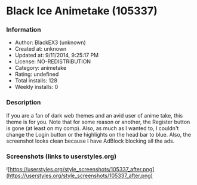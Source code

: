 # Black Ice Animetake (105337)

### Information
- Author: BlackEX3 (unknown)
- Created at: unknown
- Updated at: 9/11/2014, 9:25:17 PM
- License: NO-REDISTRIBUTION
- Category: animetake
- Rating: undefined
- Total installs: 128
- Weekly installs: 0


### Description
If you are a fan of dark web themes and an avid user of anime take, this theme is for you. Note that for some reason or another, the Register button is gone (at least on my comp). Also, as much as I wanted to, I couldn't change the Login button or the highlights on the head bar to blue. Also, the screenshot looks clean because I have AdBlock blocking all the ads.


### Screenshots (links to userstyles.org)
![https://userstyles.org/style_screenshots/105337_after.png](https://userstyles.org/style_screenshots/105337_after.png)


